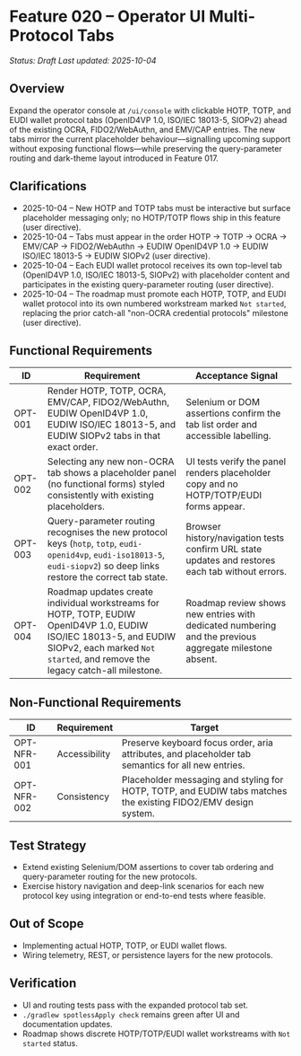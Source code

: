 # Feature 020 – Operator UI Multi-Protocol Tabs

_Status: Draft_
_Last updated: 2025-10-04_

## Overview
Expand the operator console at `/ui/console` with clickable HOTP, TOTP, and EUDI wallet protocol tabs (OpenID4VP 1.0, ISO/IEC 18013-5, SIOPv2) ahead of the existing OCRA, FIDO2/WebAuthn, and EMV/CAP entries. The new tabs mirror the current placeholder behaviour—signalling upcoming support without exposing functional flows—while preserving the query-parameter routing and dark-theme layout introduced in Feature 017.

## Clarifications
- 2025-10-04 – New HOTP and TOTP tabs must be interactive but surface placeholder messaging only; no HOTP/TOTP flows ship in this feature (user directive).
- 2025-10-04 – Tabs must appear in the order HOTP → TOTP → OCRA → EMV/CAP → FIDO2/WebAuthn → EUDIW OpenID4VP 1.0 → EUDIW ISO/IEC 18013-5 → EUDIW SIOPv2 (user directive).
- 2025-10-04 – Each EUDI wallet protocol receives its own top-level tab (OpenID4VP 1.0, ISO/IEC 18013-5, SIOPv2) with placeholder content and participates in the existing query-parameter routing (user directive).
- 2025-10-04 – The roadmap must promote each HOTP, TOTP, and EUDI wallet protocol into its own numbered workstream marked `Not started`, replacing the prior catch-all "non-OCRA credential protocols" milestone (user directive).

## Functional Requirements
| ID | Requirement | Acceptance Signal |
|----|-------------|-------------------|
| OPT-001 | Render HOTP, TOTP, OCRA, EMV/CAP, FIDO2/WebAuthn, EUDIW OpenID4VP 1.0, EUDIW ISO/IEC 18013-5, and EUDIW SIOPv2 tabs in that exact order. | Selenium or DOM assertions confirm the tab list order and accessible labelling. |
| OPT-002 | Selecting any new non-OCRA tab shows a placeholder panel (no functional forms) styled consistently with existing placeholders. | UI tests verify the panel renders placeholder copy and no HOTP/TOTP/EUDI forms appear. |
| OPT-003 | Query-parameter routing recognises the new protocol keys (`hotp`, `totp`, `eudi-openid4vp`, `eudi-iso18013-5`, `eudi-siopv2`) so deep links restore the correct tab state. | Browser history/navigation tests confirm URL state updates and restores each tab without errors. |
| OPT-004 | Roadmap updates create individual workstreams for HOTP, TOTP, EUDIW OpenID4VP 1.0, EUDIW ISO/IEC 18013-5, and EUDIW SIOPv2, each marked `Not started`, and remove the legacy catch-all milestone. | Roadmap review shows new entries with dedicated numbering and the previous aggregate milestone absent. |

## Non-Functional Requirements
| ID | Requirement | Target |
|----|-------------|--------|
| OPT-NFR-001 | Accessibility | Preserve keyboard focus order, aria attributes, and placeholder tab semantics for all new entries. |
| OPT-NFR-002 | Consistency | Placeholder messaging and styling for HOTP, TOTP, and EUDIW tabs matches the existing FIDO2/EMV design system. |

## Test Strategy
- Extend existing Selenium/DOM assertions to cover tab ordering and query-parameter routing for the new protocols.
- Exercise history navigation and deep-link scenarios for each new protocol key using integration or end-to-end tests where feasible.

## Out of Scope
- Implementing actual HOTP, TOTP, or EUDI wallet flows.
- Wiring telemetry, REST, or persistence layers for the new protocols.

## Verification
- UI and routing tests pass with the expanded protocol tab set.
- `./gradlew spotlessApply check` remains green after UI and documentation updates.
- Roadmap shows discrete HOTP/TOTP/EUDI wallet workstreams with `Not started` status.
